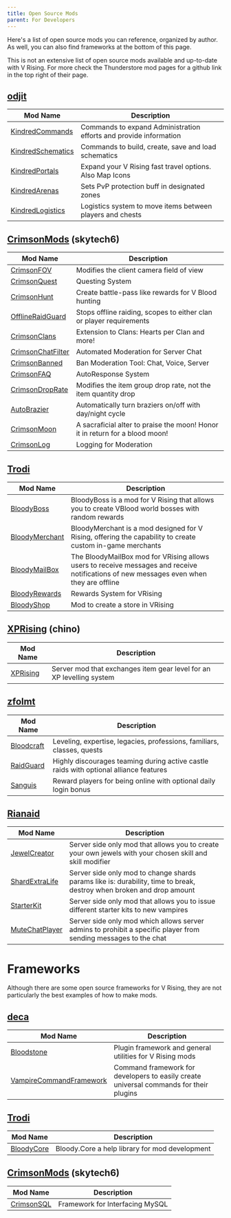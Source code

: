 ```yaml
---
title: Open Source Mods
parent: For Developers
---
```


Here's a list of open source mods you can reference, organized by author. As well, you can also find frameworks at the bottom of this page. 

This is not an extensive list of open source mods available and up-to-date with V Rising. For more check the Thunderstore mod pages for a github link in the top right of their page. 

## [odjit](https://github.com/Odjit)
| Mod Name | Description |
| ------- | ------- |
| [KindredCommands](https://github.com/Odjit/KindredCommands) | Commands to expand Administration efforts and provide information |
| [KindredSchematics](https://github.com/Odjit/KindredSchematics) | Commands to build, create, save and load schematics |
| [KindredPortals](https://github.com/Odjit/KindredPortals) | Expand your V Rising fast travel options. Also Map Icons |
| [KindredArenas](https://github.com/Odjit/KindredArenas) | Sets PvP protection buff in designated zones |
| [KindredLogistics](https://github.com/Odjit/KindredLogistics) | Logistics system to move items between players and chests |

## [CrimsonMods](https://github.com/CrimsonMods) (skytech6)
| Mod Name | Description |
| ------- | ------- |
| [CrimsonFOV](https://github.com/CrimsonMods/CrimsonFOV) | Modifies the client camera field of view |
| [CrimsonQuest](https://github.com/CrimsonMods/CrimsonQuest) | Questing System |
| [CrimsonHunt](https://thunderstore.io/c/v-rising/p/skytech6/CrimsonHunt/) | Create battle-pass like rewards for V Blood hunting |
| [OfflineRaidGuard](https://github.com/CrimsonMods/OfflineRaidGuard) | Stops offline raiding, scopes to either clan or player requirements |
| [CrimsonClans](https://github.com/CrimsonMods/CrimsonClans) | Extension to Clans: Hearts per Clan and more! |
| [CrimsonChatFilter](https://github.com/CrimsonMods/CrimsonChatFilter) | Automated Moderation for Server Chat |
| [CrimsonBanned](https://github.com/CrimsonMods/CrimsonBanned) | Ban Moderation Tool: Chat, Voice, Server |
| [CrimsonFAQ](https://github.com/CrimsonMods/CrimsonFAQ) | AutoResponse System |
| [CrimsonDropRate](https://github.com/CrimsonMods/CrimsonDropRate) | Modifies the item group drop rate, not the item quantity drop |
| [AutoBrazier](https://github.com/CrimsonMods/AutoBrazier) | Automatically turn braziers on/off with day/night cycle |
| [CrimsonMoon](https://github.com/CrimsonMods/CrimsonMoon) | A sacraficial alter to praise the moon! Honor it in return for a blood moon! |
| [CrimsonLog](https://github.com/CrimsonMods/CrimsonLog) | Logging for Moderation |

## [Trodi](https://github.com/oscarpedrero/)
| Mod Name | Description |
| ------- | ------- |
| [BloodyBoss](https://github.com/oscarpedrero/BloodyBoss) | BloodyBoss is a mod for V Rising that allows you to create VBlood world bosses with random rewards |
| [BloodyMerchant](https://thunderstore.io/c/v-rising/p/Trodi/BloodyMerchant/) | BloodyMerchant is a mod designed for V Rising, offering the capability to create custom in-game merchants |
| [BloodyMailBox](https://thunderstore.io/c/v-rising/p/Trodi/BloodyMailBox/) | The BloodyMailBox mod for VRising allows users to receive messages and receive notifications of new messages even when they are offline |
| [BloodyRewards](https://github.com/oscarpedrero/BloodyRewards) | Rewards System for VRising |
| [BloodyShop](https://github.com/oscarpedrero/BloodyShop) | Mod to create a store in VRising |

## [XPRising](https://github.com/aontas) (chino)
| Mod Name | Description |
| ------- | ------- |
| [XPRising](https://github.com/aontas/XPRising) | Server mod that exchanges item gear level for an XP levelling system |

## [zfolmt](https://github.com/mfoltz)
| Mod Name | Description |
| ------- | ------- |
| [Bloodcraft](https://github.com/mfoltz/Bloodcraft) | Leveling, expertise, legacies, professions, familiars, classes, quests |
| [RaidGuard](https://github.com/mfoltz/RaidGuard) | Highly discourages teaming during active castle raids with optional alliance features |
| [Sanguis](https://github.com/mfoltz/Sanguis) | Reward players for being online with optional daily login bonus |

## [Rianaid](https://github.com/Rianaid)
| Mod Name | Description |
| ------- | ------- |
| [JewelCreator](https://github.com/Rianaid/JewelCreator) | Server side only mod that allows you to create your own jewels with your chosen skill and skill modifier |
| [ShardExtraLife](https://github.com/Rianaid/ShardExtraLife) | Server side only mod to change shards params like is: durability, time to break, destroy when broken and drop amount |
| [StarterKit](https://github.com/Rianaid/StarterKit) | Server side only mod that allows you to issue different starter kits to new vampires |
| [MuteChatPlayer](https://github.com/Rianaid/MuteChatPlayer) | Server side only mod which allows server admins to prohibit a specific player from sending messages to the chat |

# Frameworks

Although there are some open source frameworks for V Rising, they are not particularly the best examples of how to make mods. 

## [deca](https://github.com/decaprime)
| Mod Name | Description |
| ------- | ------- |
| [Bloodstone](https://github.com/decaprime/Bloodstone) | Plugin framework and general utilities for V Rising mods |
| [VampireCommandFramework](https://github.com/decaprime/VampireCommandFramework) | Command framework for developers to easily create universal commands for their plugins |

## [Trodi](https://github.com/oscarpedrero/)
| Mod Name | Description |
| ------- | ------- |
| [BloodyCore](https://github.com/oscarpedrero/BloodyCore) | Bloody.Core a help library for mod development |

## [CrimsonMods](https://github.com/CrimsonMods/) (skytech6)
| Mod Name | Description |
| ------- | ------- |
| [CrimsonSQL](https://github.com/CrimsonMods/CrimsonSQL) | Framework for Interfacing MySQL |
